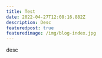 ```yaml
---
title: Test
date: 2022-04-27T12:08:16.882Z
description: Desc
featuredpost: true
featuredimage: /img/blog-index.jpg
---
```

desc